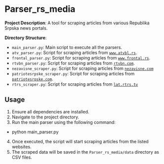 # Parser_rs_media

**Project Description**: A tool for scraping articles from various Republika Srpska news portals.

**Directory Structure**:
- `main_parser.py`: Main script to execute all the parsers.
- `atv_parser.py`: Script for scraping articles from [`www.atvbl.rs`](`www.atvbl.rs`).
- `frontal_parser.py`: Script for scraping articles from [`www.frontal.rs`](`www.frontal.rs`).
- `rtvbn_parser.py`: Script for scraping articles from [`rtvbn.com`](`rtvbn.com`).
- `nezavisne_scraper.py`: Script for scraping articles from [`nezavisne.com`](`nezavisne.com`)
- `patriotesrpske_scraper.py`: Script for scraping articles from [`patriotesrpske.com`](`patriotesrpske.com`).
- `rtrs_scraper.py`: Script for scraping articles from [`lat.rtrs.tv`](lat.rtrs.tv)

## Usage

1. Ensure all dependencies are installed.
2. Navigate to the project directory.
3. Run the main parser using the following command:
- python main_parser.py
4. Once executed, the script will start scraping articles from the listed websites.
5. The scraped data will be saved in the `Parser_rs_media/data` directory as CSV files.
